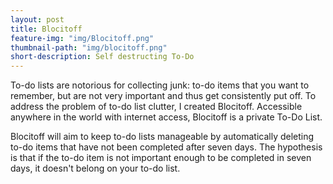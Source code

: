 ```yaml
---
layout: post
title: Blocitoff
feature-img: "img/Blocitoff.png"
thumbnail-path: "img/blocitoff.png"
short-description: Self destructing To-Do
---
```



To-do lists are notorious for collecting junk: to-do items that you want to remember, but are not very important and thus get consistently put off. To address the problem of to-do list clutter, I created Blocitoff. Accessible anywhere in the world with internet access, Blocitoff is a private To-Do List.

Blocitoff will aim to keep to-do lists manageable by automatically deleting to-do items that have not been completed after seven days. The hypothesis is that if the to-do item is not important enough to be completed in seven days, it doesn't belong on your to-do list.
